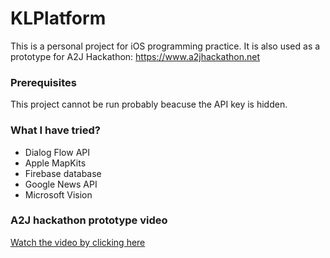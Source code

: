 # KLPlatform

This is a personal project for iOS programming practice. It is also used as a prototype for A2J Hackathon: https://www.a2jhackathon.net

### Prerequisites

This project cannot be run probably beacuse the API key is hidden.

### What I have tried?

- Dialog Flow API
- Apple MapKits
- Firebase database
- Google News API
- Microsoft Vision

### A2J hackathon prototype video

[Watch the video by clicking here](https://youtubevideourl)